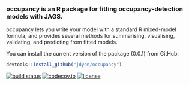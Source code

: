 ### occupancy is an R package for fitting occupancy-detection models with JAGS.

occupancy lets you write your model with a standard R mixed-model formula, and provides several methods for summarising, visualising, validating, and predicting from fitted models.

You can install the current version of the package (0.0.1) from GitHub:

``` r
devtools::install_github("jdyen/occupancy")
```

[![build status](https://travis-ci.org/jdyen/occupancy.svg?branch=master)](https://travis-ci.org/jdyen/occupancy) [![codecov.io](https://codecov.io/github/jdyen/occupancy/coverage.svg?branch=master)](https://codecov.io/github/jdyen/occupancy?branch=master) [![license](https://img.shields.io/badge/License-Apache%202.0-blue.svg)](https://opensource.org/licenses/Apache-2.0)
